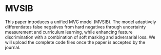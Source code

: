 # MVSIB
This paper introduces a unified MVC model (MVSIB). The model adaptively differentiates false negatives from hard negatives through uncertainty measurement and curriculum learning, while enhancing feature discrimination with a combination of soft masking and adversarial loss. We will upload the complete code files once the paper is accepted by the journal.
